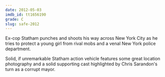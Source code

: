 ```yaml
---
date: 2012-05-03
imdb_id: tt1656190
grade: C
slug: safe-2012
---
```


Ex-cop Statham punches and shoots his way across New York City as he tries to protect a young girl from rival mobs and a venal New York police department.

Solid, if unremarkable Statham action vehicle features some great location photography and a solid supporting cast highlighted by Chris Sarandon's turn as a corrupt mayor.
